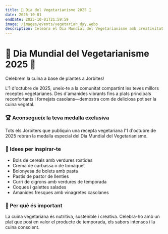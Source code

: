 ```yaml
---
title: 🥦 Dia del Vegetarianisme 2025 🥦
date: 2025-10-01
endDate: 2025-10-01T21:59:59
image: /images/events/vegetarian_day.webp
description: Celebra el Dia Mundial del Vegetarianisme amb creativitat vegetal
---
```


# 🥦 Dia Mundial del Vegetarianisme 2025 🥦

Celebrem la cuina a base de plantes a Jorbites!

L'1 d'octubre de 2025, uneix-te a la comunitat compartint les teves millors receptes vegetarianes. Des d'amanides vibrants fins a plats principals reconfortants i fornejats casolans—demostra com de deliciosa pot ser la cuina vegetal.

### 🏆 Aconsegueix la teva medalla exclusiva

Tots els Jorbiters que publiquin una recepta vegetariana l'1 d'octubre de 2025 rebran la medalla especial del Dia Mundial del Vegetarianisme.

### 🥗 Idees per inspirar-te

- Bols de cereals amb verdures rostides
- Crema de carbassa o de tomàquet
- Bolonyesa de bolets amb pasta
- Pastís de pastor de llenties
- Curri de cigrons amb verdures de temporada
- Coques i galettes salades
- Amanides fresques amb vinagretes casolanes

### 💚 Per què és important

La cuina vegetariana és nutritiva, sostenible i creativa. Celebra-ho amb un plat que posi en valor el producte de temporada, els sabors intensos i la cuina conscient.
